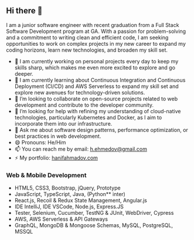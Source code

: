 ## Hi there 👋

I am a junior software engineer with recent graduation from a Full Stack Software Development program at GA. With a passion for problem-solving and a commitment to writing clean and efficient code, I am seeking opportunities to work on complex projects in my new career to expand my coding horizons, learn new technologies, and broaden my skill set.

- 🔭 I am currently working on personal projects every day to keep my skills sharp, which makes me even more excited to explore and go deeper.
- 🌱 I am currently learning about Continuous Integration and Continuous Deployment (CI/CD) and AWS Serverless to expand my skill set and explore new avenues for technology-driven solutions.
- 👯 I’m looking to collaborate on open-source projects related to web development and contribute to the developer community.
- 🤔 I’m looking for help with refining my understanding of cloud-native technologies, particularly Kubernetes and Docker, as I aim to incorporate them into our infrastructure.
- 💬 Ask me about software design patterns, performance optimization, or best practices in web development.
- 😄 Pronouns: He/Him
- 📫 You can reach me by email: h.ehmedov@gmail.com
- ⚡ My portfolio: [hanifahmadov.com](https://hanifahmadov.com/)

### Web & Mobile Development
* HTML5, CSS3, Bootstrap, jQuery, Prototype
* JavaScript, TypeScript, Java, (Python** inter)
* React.js, Recoil & Redux State Management, Angular.js
*  IDE IntelliJ, IDE VSCode, Node.js, Express.JS
* Tester, Selenium, Cucumber, TestNG & JUnit, WebDriver, Cypress
* AWS, AWS Serverless & API Gateways
* GraphQL, MongoDB & Mongoose Schemas,  MySQL, PostgreSQL, MSSQL



